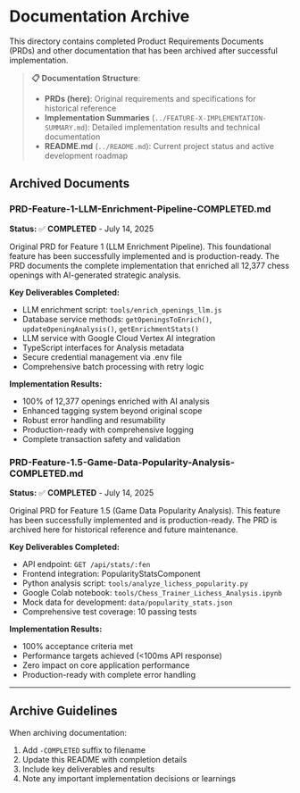 # Documentation Archive

This directory contains completed Product Requirements Documents (PRDs) and other documentation that has been archived after successful implementation.

> **📋 Documentation Structure**: 
> - **PRDs (here)**: Original requirements and specifications for historical reference
> - **Implementation Summaries** (`../FEATURE-X-IMPLEMENTATION-SUMMARY.md`): Detailed implementation results and technical documentation
> - **README.md** (`../README.md`): Current project status and active development roadmap

## Archived Documents

### PRD-Feature-1-LLM-Enrichment-Pipeline-COMPLETED.md
**Status:** ✅ **COMPLETED** - July 14, 2025

Original PRD for Feature 1 (LLM Enrichment Pipeline). This foundational feature has been successfully implemented and is production-ready. The PRD documents the complete implementation that enriched all 12,377 chess openings with AI-generated strategic analysis.

**Key Deliverables Completed:**
- LLM enrichment script: `tools/enrich_openings_llm.js`
- Database service methods: `getOpeningsToEnrich()`, `updateOpeningAnalysis()`, `getEnrichmentStats()`
- LLM service with Google Cloud Vertex AI integration
- TypeScript interfaces for Analysis metadata
- Secure credential management via .env file
- Comprehensive batch processing with retry logic

**Implementation Results:**
- 100% of 12,377 openings enriched with AI analysis
- Enhanced tagging system beyond original scope
- Robust error handling and resumability
- Production-ready with comprehensive logging
- Complete transaction safety and validation

### PRD-Feature-1.5-Game-Data-Popularity-Analysis-COMPLETED.md
**Status:** ✅ **COMPLETED** - July 14, 2025

Original PRD for Feature 1.5 (Game Data Popularity Analysis). This feature has been successfully implemented and is production-ready. The PRD is archived here for historical reference and future maintenance.

**Key Deliverables Completed:**
- API endpoint: `GET /api/stats/:fen`
- Frontend integration: PopularityStatsComponent
- Python analysis script: `tools/analyze_lichess_popularity.py`
- Google Colab notebook: `tools/Chess_Trainer_Lichess_Analysis.ipynb`
- Mock data for development: `data/popularity_stats.json`
- Comprehensive test coverage: 10 passing tests

**Implementation Results:**
- 100% acceptance criteria met
- Performance targets achieved (<100ms API response)
- Zero impact on core application performance
- Production-ready with complete error handling

---

## Archive Guidelines

When archiving documentation:
1. Add `-COMPLETED` suffix to filename
2. Update this README with completion details
3. Include key deliverables and results
4. Note any important implementation decisions or learnings
